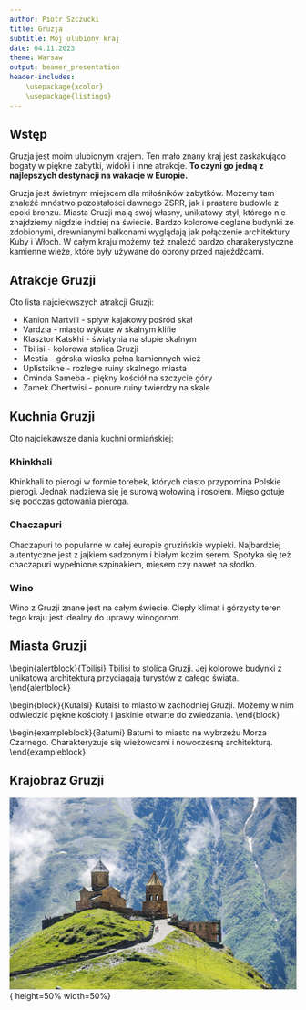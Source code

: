 ```yaml
---
author: Piotr Szczucki
title: Gruzja
subtitle: Mój ulubiony kraj
date: 04.11.2023
theme: Warsaw
output: beamer_presentation
header-includes: 
    \usepackage{xcolor}
    \usepackage{listings}
---
```




## Wstęp

Gruzja jest moim ulubionym krajem. Ten mało znany kraj jest zaskakująco bogaty w piękne zabytki, widoki i inne atrakcje. **To czyni go jedną z najlepszych destynacji na wakacje w Europie.**

Gruzja jest świetnym miejscem dla miłośników zabytków. Możemy tam znaleźć mnóstwo pozostałości dawnego ZSRR, jak i prastare budowle z epoki bronzu. Miasta Gruzji mają swój własny, unikatowy styl, którego nie znajdziemy nigdzie indziej na świecie. Bardzo kolorowe ceglane budynki ze zdobionymi,  drewnianymi balkonami wyglądają jak połączenie architektury Kuby i Włoch. W całym kraju możemy też znaleźć bardzo charakerystyczne kamienne wieże, które były używane do obrony przed najeźdźcami.

## Atrakcje Gruzji

Oto lista najciekwszych atrakcji Gruzji:

* Kanion Martvili - spływ kajakowy pośród skał 
* Vardzia - miasto wykute w skalnym klifie
* Klasztor Katskhi - świątynia na słupie skalnym
* Tbilisi - kolorowa stolica Gruzji
* Mestia - górska wioska pełna kamiennych wież
* Uplistsikhe - rozległe ruiny skalnego miasta
* Cminda Sameba - piękny kościół na szczycie góry
* Zamek Chertwisi - ponure ruiny twierdzy na skale


## Kuchnia Gruzji

Oto najciekawsze dania kuchni ormiańskiej:

### Khinkhali
Khinkhali to pierogi w formie torebek, których ciasto przypomina Polskie pierogi. Jednak nadziewa się je surową wołowiną i rosołem. Mięso gotuje się podczas gotowania pieroga.

### Chaczapuri
Chaczapuri to popularne w całej europie gruzińskie wypieki. Najbardziej autentyczne jest z jajkiem sadzonym i białym kozim serem. Spotyka się też chaczapuri wypełnione szpinakiem, mięsem czy nawet na słodko.

### Wino
Wino z Gruzji znane jest na całym świecie. Ciepły klimat i górzysty teren tego kraju jest idealny do uprawy winogorom.


## Miasta Gruzji

\begin{alertblock}{Tbilisi}
Tbilisi to stolica Gruzji. Jej kolorowe budynki z unikatową architekturą przyciagają turystów z całego świata.
\end{alertblock}

\begin{block}{Kutaisi}
Kutaisi to miasto w zachodniej Gruzji. Możemy w nim odwiedzić piękne kościoły i jaskinie otwarte do zwiedzania.
\end{block}

\begin{exampleblock}{Batumi}
Batumi to miasto na wybrzeżu Morza Czarnego. Charakteryzuje się wieżowcami i nowoczesną architekturą.
\end{exampleblock}


## Krajobraz Gruzji

![&nbsp](krajobraz.jpg){ height=50% width=50%}

